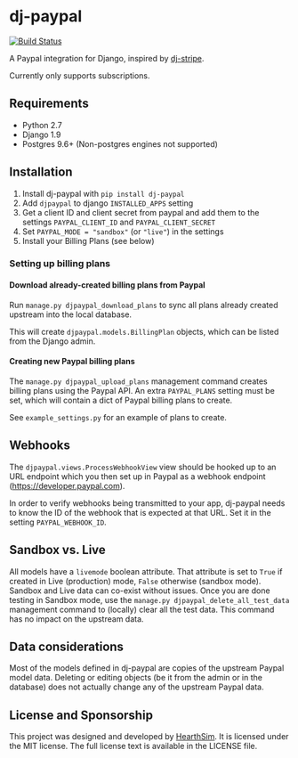 # dj-paypal

[![Build Status](https://travis-ci.org/SakuradaJun/dj-paypal-py27.svg?branch=master)](https://travis-ci.org/SakuradaJun/dj-paypal-py27)


A Paypal integration for Django, inspired by [dj-stripe](https://github.com/dj-stripe/dj-stripe).

Currently only supports subscriptions.


## Requirements

- Python 2.7
- Django 1.9
- Postgres 9.6+ (Non-postgres engines not supported)


## Installation

1. Install dj-paypal with `pip install dj-paypal`
2. Add `djpaypal` to django `INSTALLED_APPS` setting
3. Get a client ID and client secret from paypal and add them to the settings
   `PAYPAL_CLIENT_ID` and `PAYPAL_CLIENT_SECRET`
4. Set `PAYPAL_MODE = "sandbox"` (or `"live"`) in the settings
5. Install your Billing Plans (see below)


### Setting up billing plans

#### Download already-created billing plans from Paypal

Run `manage.py djpaypal_download_plans` to sync all plans already created upstream
into the local database.

This will create `djpaypal.models.BillingPlan` objects, which can be listed from
the Django admin.


#### Creating new Paypal billing plans

The `manage.py djpaypal_upload_plans` management command creates billing plans using
the Paypal API. An extra `PAYPAL_PLANS` setting must be set, which will contain a dict
of Paypal billing plans to create.

See `example_settings.py` for an example of plans to create.


## Webhooks

The `djpaypal.views.ProcessWebhookView` view should be hooked up to an URL endpoint
which you then set up in Paypal as a webhook endpoint (https://developer.paypal.com).

In order to verify webhooks being transmitted to your app, dj-paypal needs to know the
ID of the webhook that is expected at that URL. Set it in the setting `PAYPAL_WEBHOOK_ID`.


## Sandbox vs. Live

All models have a `livemode` boolean attribute. That attribute is set to `True` if created
in Live (production) mode, `False` otherwise (sandbox mode).
Sandbox and Live data can co-exist without issues. Once you are done testing in Sandbox
mode, use the `manage.py djpaypal_delete_all_test_data` management command to (locally)
clear all the test data. This command has no impact on the upstream data.


## Data considerations

Most of the models defined in dj-paypal are copies of the upstream Paypal model data.
Deleting or editing objects (be it from the admin or in the database) does not actually
change any of the upstream Paypal data.


## License and Sponsorship

This project was designed and developed by [HearthSim](https://hearthsim.net). It is
licensed under the MIT license. The full license text is available in the LICENSE file.
